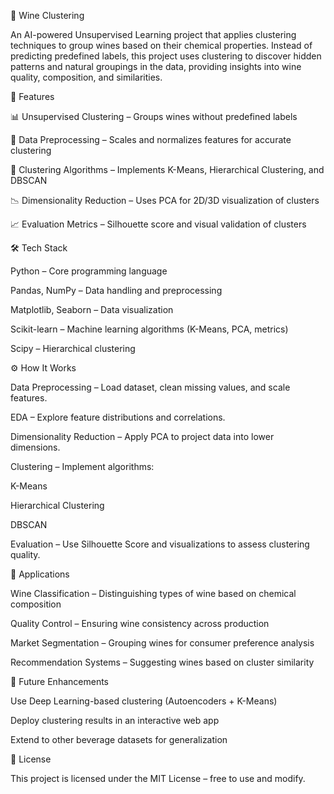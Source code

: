 🍷 Wine Clustering

An AI-powered Unsupervised Learning project that applies clustering techniques to group wines based on their chemical properties. Instead of predicting predefined labels, this project uses clustering to discover hidden patterns and natural groupings in the data, providing insights into wine quality, composition, and similarities.

🚀 Features

📊 Unsupervised Clustering – Groups wines without predefined labels

🔬 Data Preprocessing – Scales and normalizes features for accurate clustering

🧠 Clustering Algorithms – Implements K-Means, Hierarchical Clustering, and DBSCAN

📉 Dimensionality Reduction – Uses PCA for 2D/3D visualization of clusters

📈 Evaluation Metrics – Silhouette score and visual validation of clusters

🛠️ Tech Stack

Python – Core programming language

Pandas, NumPy – Data handling and preprocessing

Matplotlib, Seaborn – Data visualization

Scikit-learn – Machine learning algorithms (K-Means, PCA, metrics)

Scipy – Hierarchical clustering

⚙️ How It Works

Data Preprocessing – Load dataset, clean missing values, and scale features.

EDA – Explore feature distributions and correlations.

Dimensionality Reduction – Apply PCA to project data into lower dimensions.

Clustering – Implement algorithms:

K-Means

Hierarchical Clustering

DBSCAN

Evaluation – Use Silhouette Score and visualizations to assess clustering quality.

🎯 Applications

Wine Classification – Distinguishing types of wine based on chemical composition

Quality Control – Ensuring wine consistency across production

Market Segmentation – Grouping wines for consumer preference analysis

Recommendation Systems – Suggesting wines based on cluster similarity

📌 Future Enhancements

Use Deep Learning-based clustering (Autoencoders + K-Means)

Deploy clustering results in an interactive web app

Extend to other beverage datasets for generalization

📜 License

This project is licensed under the MIT License – free to use and modify.

